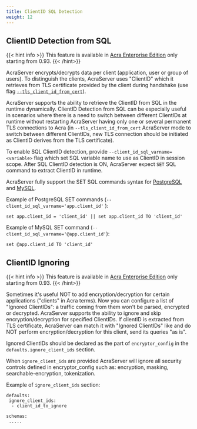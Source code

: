 ```yaml
---
title: ClientID SQL Detection
weight: 12
---
```


## ClientID Detection from SQL

{{< hint info >}}
This feature is available in [Acra Enterprise Edition](/acra/enterprise-edition/) only starting from 0.93.
{{< /hint>}}

AcraServer encrypts/decrypts data per client (application, user or group of users). 
To distinguish the clients, AcraServer uses "ClientID" which it retrieves from TLS certificate provided by the client during handshake (use flag [`--tls_client_id_from_cert`](/acra/configuring-maintaining/general-configuration/acra-server/#tls)).

AcraServer supports the ability to retrieve the ClientID from SQL in the runtime dynamically. ClientID Detection from
SQL can be especially useful in scenarios where there is a need to switch between different ClientIDs at runtime without
restarting AcraServer having only one or several permanent TLS connections to Acra (in `--tls_client_id_from_cert` AcraServer mode
to switch between different ClientIDs, new TLS connection should be initiated as ClientID derives from the TLS
certificate).

To enable SQL ClientID detection, provide `--client_id_sql_varname=<variable>` flag which set SQL variable name to use
as ClientID in session scope. After SQL ClientID detection is ON, AcraServer expect `SET` SQL command to extract
ClientID in runtime.

AcraServer fully support the SET SQL commands syntax
for [PostgreSQL](https://www.postgresql.org/docs/current/sql-set.html)
and [MySQL](https://dev.mysql.com/doc/refman/5.7/en/set-variable.html#set-variable-user-variables).

Example of PostgreSQL SET commands (`--client_id_sql_varname='app.client_id'` ):

```
set app.client_id = 'client_id' || set app.client_id TO 'client_id'
```

Example of MySQL SET command (`--client_id_sql_varname='@app.client_id'`):

```
set @app.client_id TO 'client_id'
```

## ClientID Ignoring

{{< hint info >}}
This feature is available in [Acra Enterprise Edition](/acra/enterprise-edition/) only starting from 0.93.
{{< /hint>}}

Sometimes it's useful NOT to add encryption/decryption for certain applications ("clients" in Acra terms). Now you can configure a list of "Ignored ClientIDs": a traffic coming from them won't be parsed, encrypted or decrypted.
AcraServer supports the ability to ignore and skip encryption/decryption for specified ClientIDs. If clientID is extracted from TLS certificate, AcraServer can match it with "Ignored ClientIDs" like and do NOT perform encryption/decryption for this client, send its queries "as is".

Ignored ClientIDs should be declared as the part of `encryptor_config` in the `defaults.ignore_client_ids` section.

When `ignore_client_ids` are provided AcraServer will ignore all security controls defined in encryptor_config such as: encryption, masking, searchable-encryption, tokenization.

Example of `ignore_client_ids` section:

```
defaults:
 ignore_client_ids:
  - client_id_to_ignore

schemas:
 .....
```
